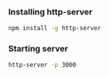 ### Installing http-server 

```sh
npm install -g http-server
```

### Starting server

```sh
http-server -p 3000
```